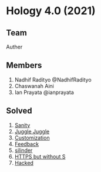 # Hology 4.0 (2021)

## Team
Auther

## Members
1. Nadhif Radityo @NadhifRadityo
2. Chaswanah Aini
3. Ian Prayata @ianprayata

## Solved
1. [Sanity](sanity/README.md)
2. [Juggle Juggle](juggle/README.md)
3. [Customization](custom/README.md)
4. [Feedback](feedback/README.md)
5. [silinder](silinder/README.md)
6. [HTTPS but without S](https/README.md)
7. [Hacked](hacked/README.md)